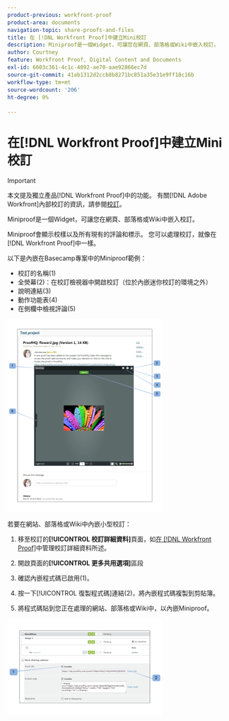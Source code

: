 ```yaml
---
product-previous: workfront-proof
product-area: documents
navigation-topic: share-proofs-and-files
title: 在 [!DNL Workfront Proof]中建立Mini校訂
description: Miniproof是一個Widget，可讓您在網頁、部落格或Wiki中嵌入校訂。
author: Courtney
feature: Workfront Proof, Digital Content and Documents
exl-id: 6603c361-4c1c-4092-ae70-aae92866ec7d
source-git-commit: 41ab1312d2ccb8b8271bc851a35e31e9ff18c16b
workflow-type: tm+mt
source-wordcount: '206'
ht-degree: 0%

---
```


# 在[!DNL Workfront Proof]中建立Mini校訂

>[!IMPORTANT]
>
>本文提及獨立產品[!DNL Workfront Proof]中的功能。 有關[!DNL Adobe Workfront]內部校訂的資訊，請參閱[校訂](../../../review-and-approve-work/proofing/proofing.md)。

Miniproof是一個Widget，可讓您在網頁、部落格或Wiki中嵌入校訂。

Miniproof會顯示校樣以及所有現有的評論和標示。 您可以處理校訂，就像在[!DNL Workfront Proof]中一樣。

以下是內嵌在Basecamp專案中的Miniproof範例：

* 校訂的名稱(1)
* 全熒幕(2)：在校訂檢視器中開啟校訂（位於內嵌迷你校訂的環境之外）
* 說明連結(3)
* 動作功能表(4)
* 在側欄中檢視評論(5)

![Basecamp_miniproof.png](assets/basecamp-miniproof-350x435.png)

若要在網站、部落格或Wiki中內嵌小型校訂：

1. 移至校訂的&#x200B;**[!UICONTROL 校訂詳細資料]**&#x200B;頁面，如[在 [!DNL Workfront Proof]](../../../workfront-proof/wp-work-proofsfiles/manage-your-work/manage-proof-details.md)中管理校訂詳細資料所述。

1. 開啟頁面的&#x200B;**[!UICONTROL 更多共用選項]**&#x200B;區段
1. 確認內嵌程式碼已啟用(1)。
1. 按一下[!UICONTROL 復製程式碼]連結(2)，將內嵌程式碼複製到剪貼簿。
1. 將程式碼貼到您正在處理的網站、部落格或Wiki中，以內嵌Miniproof。

![[!DNL Embed_code].png](assets/embed-code-350x218.png)
